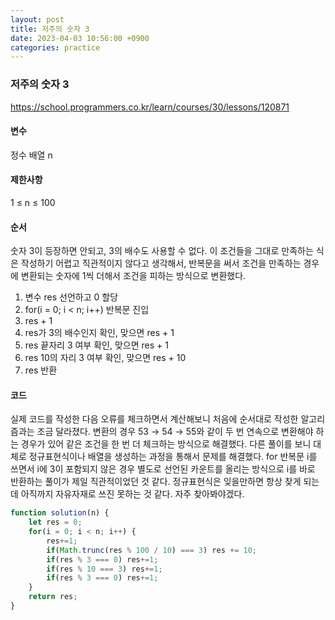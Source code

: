 ```yaml
---
layout: post
title: 저주의 숫자 3
date: 2023-04-03 10:56:00 +0900
categories: practice
---
```

### 저주의 숫자 3    
https://school.programmers.co.kr/learn/courses/30/lessons/120871    
    
#### 변수    
정수 배열 n    
    
#### 제한사항    
1 ≤ n ≤ 100    
    
#### 순서    
숫자 3이 등장하면 안되고, 3의 배수도 사용할 수 없다. 이 조건들을 그대로 만족하는 식은 작성하기 어렵고 직관적이지 않다고 생각해서, 반복문을 써서 조건을 만족하는 경우에 변환되는 숫자에 1씩 더해서 조건을 피하는 방식으로 변환했다.    
1. 변수 res 선언하고 0 할당    
2. for(i = 0; i < n; i++) 반복문 진입    
3. res + 1    
4. res가 3의 배수인지 확인, 맞으면 res + 1    
5. res 끝자리 3 여부 확인, 맞으면 res + 1    
6. res 10의 자리 3 여부 확인, 맞으면 res + 10    
7. res 반환    
    
#### 코드    
실제 코드를 작성한 다음 오류를 체크하면서 계산해보니 처음에 순서대로 작성한 알고리즘과는 조금 달라졌다. 변환의 경우 53 → 54 → 55와 같이 두 번 연속으로 변환해야 하는 경우가 있어 같은 조건을 한 번 더 체크하는 방식으로 해결했다. 다른 풀이를 보니 대체로 정규표현식이나 배열을 생성하는 과정을 통해서 문제를 해결했다. for 반복문 i를 쓰면서 i에 3이 포함되지 않은 경우 별도로 선언된 카운트를 올리는 방식으로 i를 바로 반환하는 풀이가 제일 직관적이었던 것 같다. 정규표현식은 잊을만하면 항상 찾게 되는데 아직까지 자유자재로 쓰진 못하는 것 같다. 자주 찾아봐야겠다.    
```JavaScript
function solution(n) {
    let res = 0;
    for(i = 0; i < n; i++) {
        res+=1;
        if(Math.trunc(res % 100 / 10) === 3) res += 10;
        if(res % 3 === 0) res+=1;
        if(res % 10 === 3) res+=1;       
        if(res % 3 === 0) res+=1;
    }
    return res;
}
```
